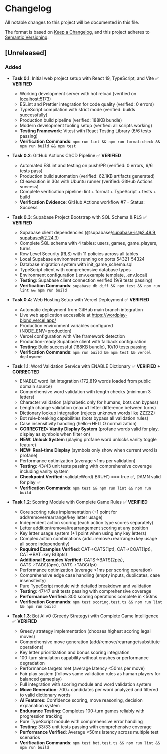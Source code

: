# Changelog

All notable changes to this project will be documented in this file.

The format is based on [Keep a Changelog](https://keepachangelog.com/en/1.0.0/),
and this project adheres to [Semantic Versioning](https://semver.org/spec/v2.0.0.html).

## [Unreleased]

### Added

- **Task 0.1**: Initial web project setup with React 19, TypeScript, and Vite ✅ **VERIFIED**
  - Working development server with hot reload (verified on localhost:5173)
  - ESLint and Prettier integration for code quality (verified: 0 errors)
  - TypeScript compilation with strict mode (verified: builds successfully)
  - Production build pipeline (verified: 188KB bundle)
  - Modern development tooling setup (verified: all scripts working)
  - **Testing Framework**: Vitest with React Testing Library (6/6 tests passing)
  - **Verification Commands**: `npm run lint && npm run format:check && npm run build && npm test`

- **Task 0.2**: GitHub Actions CI/CD Pipeline ✅ **VERIFIED**
  - Automated ESLint and testing on push/PR (verified: 0 errors, 6/6 tests pass)
  - Production build automation (verified: 62.1KB artifacts generated)
  - CI execution in 30s with Ubuntu runner (verified: GitHub Actions success)
  - Complete verification pipeline: lint + format + TypeScript + tests + build
  - **Verification Evidence**: GitHub Actions workflow #7 - Status: Success

- **Task 0.3**: Supabase Project Bootstrap with SQL Schema & RLS ✅ **VERIFIED**
  - Supabase client dependencies (@supabase/supabase-js@2.49.9, supabase@2.24.3)
  - Complete SQL schema with 4 tables: users, games, game_players, turns
  - Row Level Security (RLS) with 11 policies across all tables
  - Local Supabase environment running on ports 54321-54324
  - Database migration system with init_game_schema.sql
  - TypeScript client with comprehensive database types
  - Environment configuration (.env.example template, .env.local)
  - **Testing**: Supabase client connection verified (9/9 tests passing)
  - **Verification Commands**: `supabase db diff && npm test && npm run lint && npm run build`

- **Task 0.4**: Web Hosting Setup with Vercel Deployment ✅ **VERIFIED**
  - Automatic deployment from GitHub main branch integration
  - Live web application accessible at https://wordplay-blond.vercel.app/
  - Production environment variables configured (NODE_ENV=production)
  - Vercel configuration with Vite framework detection
  - Production-ready Supabase client with fallback configuration
  - **Testing**: Build successful (188KB bundle), 10/10 tests passing
  - **Verification Commands**: `npm run build && npm test && vercel deployment`

- **Task 1.1**: Word Validation Service with ENABLE Dictionary ✅ **VERIFIED + CORRECTED**
  - ENABLE word list integration (172,819 words loaded from public domain source)
  - Comprehensive word validation with length checks (minimum 3 letters)
  - Character validation (alphabetic only for humans, bots can bypass)
  - Length change validation (max ±1 letter difference between turns)
  - Dictionary lookup integration (rejects unknown words like ZZZZZ)
  - Bot rule-breaking capabilities (bots bypass all validation rules)
  - Case insensitivity handling (hello→HELLO normalization)
  - **CORRECTED: Vanity Display System** (profane words valid for play, display as symbols when filter on)
  - **NEW: Unlock System** (playing profane word unlocks vanity toggle feature)
  - **NEW: Real-time Display** (symbols only show when current word is profane)
  - Performance optimization (average <1ms per validation)
  - **Testing**: 43/43 unit tests passing with comprehensive coverage including vanity system
  - **Checkpoint Verified**: validateWord('BRUH') === true ✅, DAMN valid for play ✅
  - **Verification Commands**: `npm test && npm run lint && npm run build`

- **Task 1.2**: Scoring Module with Complete Game Rules ✅ **VERIFIED**
  - Core scoring rules implementation (+1 point for add/remove/rearrange/key letter usage)
  - Independent action scoring (each action type scores separately)
  - Letter addition/removal/rearrangement scoring at any position
  - Key letter usage system (+1 point when using any key letters)
  - Complex action combinations (add+remove+rearrange+key usage all score independently)
  - **Required Examples Verified**: CAT→CATS(1pt), CAT→COAT(1pt), CAT→BAT+key B(3pts)
  - **Additional Examples Verified**: CATS→BATS(2pts), CATS→TABS(3pts), BATS→TABS(1pt)
  - Performance optimization (average <1ms per scoring operation)
  - Comprehensive edge case handling (empty inputs, duplicates, case insensitivity)
  - Pure TypeScript module with detailed breakdown and validation
  - **Testing**: 47/47 unit tests passing with comprehensive coverage
  - **Performance Verified**: 300 scoring operations complete in <50ms
  - **Verification Commands**: `npm test scoring.test.ts && npm run lint && npm run build`

- **Task 1.3**: Bot AI v0 (Greedy Strategy) with Complete Game Intelligence ✅ **VERIFIED**
  - Greedy strategy implementation (chooses highest scoring legal moves)
  - Comprehensive move generation (add/remove/rearrange/substitute operations)
  - Key letter prioritization and bonus scoring integration
  - 100-turn simulation capability without crashes or performance degradation
  - Performance targets met (average latency <50ms per move)
  - Fair play system (follows same validation rules as human players for balanced gameplay)
  - Full integration with scoring module and word validation system
  - **Move Generation**: 700+ candidates per word analyzed and filtered to valid dictionary words
  - **AI Features**: Confidence scoring, move reasoning, decision explanation system
  - **Endurance Testing**: Completes 100-turn games reliably with progression tracking
  - Pure TypeScript module with comprehensive error handling
  - **Testing**: 33/33 unit tests passing with comprehensive coverage
  - **Performance Verified**: Average <50ms latency across multiple test scenarios
  - **Verification Commands**: `npm test bot.test.ts && npm run lint && npm run build`
